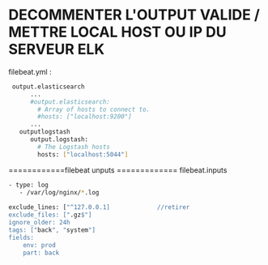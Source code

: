  # DECOMMENTER L'OUTPUT VALIDE / METTRE LOCAL HOST OU IP DU SERVEUR ELK
filebeat.yml :  
```bash
 output.elasticsearch
      ...
      #output.elasticsearch:
        # Array of hosts to connect to.
        #hosts: ["localhost:9200"]
      ...
   outputlogstash
      output.logstash:
        # The Logstash hosts
        hosts: ["localhost:5044"]
```    
       
 ============filebeat unputs =============
 filebeat.inputs
 ```bash
 - type: log
    - /var/log/nginx/*.log
    
 exclude_lines: ["^127.0.0.1]             //retirer 
 exclude_files: [".gz$"]
 ignore_older: 24h
 tags: ["back", "system"]
 fields:
     env: prod
     part: back
```

 
